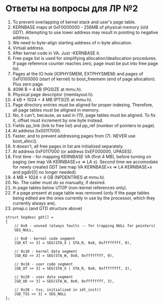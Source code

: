 # Ответы на вопросы для ЛР №2

1. To prevent overlapping of kernel stack and user's page table.
2. KERNBASE maps at 0xF0000000 - 256MB of physical memory (old GDT). Attempting to use lower address may result in pointing to negative address.
3. We need to byte-align starting address of n-byte allocation.
4. Virtual address.
5. After kernel code in VA. Just -KERNBASE it.
6. Free page list is used for simplifying allocation/deallocation procedures. If page reference counter reaches zero, page must be put into free page list.
7. Pages at the IO hole [IOPHYSMEM, EXTPHYSMEM) and pages of 0xF0100000 (start of kernel) to boot_freemem (end of page allocation). Plus zero page.
8. 4096 B = 4 kB (PGSIZE at mmu.h).
9. Physical page descriptor (memlayout.h). 
10. 4 kB * 1024 = 4 MB (PTSIZE at mmu.h).
11. Page directory entries must be aligned for proper indexing. Therefore, all page tables must be alligned in memory.
12. No, it can't, because, as said in (11), page tables must be aligned. To fix it, offset must increment by one byte instead.
13. Fields pp_link (link to free list) and pp_ref (number of pointers to page).
14. At address 0x00117000.
15. Faster, and to prevent addressing pages from (7). NEVER use boot_alloc().
16. It doesn't, all free pages in list are initialized separately.
17. At address 0xF0117000 (or address 0xEF000000, UPAGES).
18. First time - for mapping KERNBASE VA (first 4 MB), before turning on paging (we map VA KERNBASE+x => LA x). Second time we accomodate for newly created GDT (we map VA KERNBASE+x => LA KERNBASE+x and pgdir[0] no longer needed).
19. 4 MB * 1024 = 4 GB (NPDENTRIES at mmu.h).
20. No. The caller must do so manually, if desired.
21. In page tables below UTOP (non-kernel references only).
22. If a page present at page table was removed (only if the page tables being edited are the ones currently in use by the processor, which they currently always are).
23. pmap.c (and GTD structure above)
```
struct Segdesc gdt[] =
{
	// 0x0 - unused (always faults -- for trapping NULL far pointers)
	SEG_NULL,

	// 0x8 - kernel code segment
	[GD_KT >> 3] = SEG(STA_X | STA_R, 0x0, 0xffffffff, 0),

	// 0x10 - kernel data segment
	[GD_KD >> 3] = SEG(STA_W, 0x0, 0xffffffff, 0),

	// 0x18 - user code segment
	[GD_UT >> 3] = SEG(STA_X | STA_R, 0x0, 0xffffffff, 3),

	// 0x20 - user data segment
	[GD_UD >> 3] = SEG(STA_W, 0x0, 0xffffffff, 3),

	// 0x28 - tss, initialized in idt_init()
	[GD_TSS >> 3] = SEG_NULL
};
```
